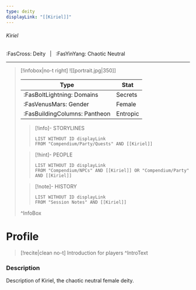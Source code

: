 ```yaml
---
type: deity
displayLink: "[[Kiriel]]"
---
```


###### Kiriel
<span class="sub2">:FasCross: Deity &nbsp; | &nbsp; :FasYinYang: Chaotic Neutral</span>
___

> [!infobox|no-t right]
> ![[portrait.jpg|350]]
>
> | Type | Stat |
> | ---- | ---- |
> | :FasBoltLightning: Domains | Secrets |
> | :FasVenusMars: Gender | Female |
> | :FasBuildingColumns: Pantheon | Entropic |
>
>> [!info]- STORYLINES
>>```dataview
>>LIST WITHOUT ID displayLink
>>FROM "Compendium/Party/Quests" AND [[Kiriel]]
>
>> [!hint]-  PEOPLE
>>```dataview
>>LIST WITHOUT ID displayLink
>>FROM "Compendium/NPCs" AND [[Kiriel]] OR "Compendium/Party" AND [[Kiriel]] 
>
>>[!note]- HISTORY
>>```dataview
>>LIST WITHOUT ID displayLink
>>FROM "Session Notes" AND [[Kiriel]]
>
>^InfoBox

# Profile

> [!recite|clean no-t]
>	Introduction for players
>^IntroText

### Description
Description of Kiriel, the chaotic neutral female deity.
